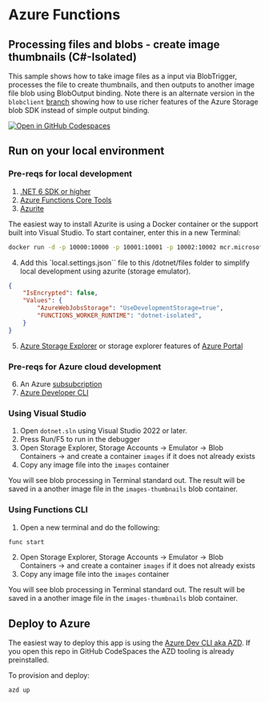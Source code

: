 # Azure Functions
## Processing files and blobs - create image thumbnails (C#-Isolated)

This sample shows how to take image files as a input via BlobTrigger, processes the file to create thumbnails, and then outputs to another image file blob using BlobOutput binding.  Note there is an alternate version in the `blobclient` [branch](https://github.com/paulyuk/functions/tree/blobclient/files/dotnet) showing how to use richer features of the Azure Storage blob SDK instead of simple output binding.  

[![Open in GitHub Codespaces](https://github.com/codespaces/badge.svg)](https://github.com/codespaces/new?hide_repo_select=true&ref=main&repo=575770869)

## Run on your local environment

### Pre-reqs for local development
1) [.NET 6 SDK or higher](https://dotnet.microsoft.com/en-us/download/dotnet/6.0)
2) [Azure Functions Core Tools](https://learn.microsoft.com/en-us/azure/azure-functions/functions-run-local?tabs=v4%2Cmacos%2Ccsharp%2Cportal%2Cbash#install-the-azure-functions-core-tools)
3) [Azurite](https://github.com/Azure/Azurite)

The easiest way to install Azurite is using a Docker container or the support built into Visual Studio.  To start container, enter this in a new Terminal:
```bash
docker run -d -p 10000:10000 -p 10001:10001 -p 10002:10002 mcr.microsoft.com/azure-storage/azurite
```

4) Add this `local.settings.json`` file to this /dotnet/files folder to simplify local development using azurite (storage emulator). 

```json
{
    "IsEncrypted": false,
    "Values": {
        "AzureWebJobsStorage": "UseDevelopmentStorage=true",
        "FUNCTIONS_WORKER_RUNTIME": "dotnet-isolated",
    }
}
```
5) [Azure Storage Explorer](https://azure.microsoft.com/en-us/products/storage/storage-explorer/) or storage explorer features of [Azure Portal](https://portal.azure.com)

### Pre-reqs for Azure cloud development
6) An Azure [subsubcription](https://azure.microsoft.com/en-us/free)
7) [Azure Developer CLI](https://learn.microsoft.com/en-us/azure/developer/azure-developer-cli/get-started?tabs=localinstall&pivots=programming-language-csharp)


### Using Visual Studio
1) Open `dotnet.sln` using Visual Studio 2022 or later.
2) Press Run/F5 to run in the debugger
3) Open Storage Explorer, Storage Accounts -> Emulator -> Blob Containers -> and create a container `images` if it does not already exists
4) Copy any image file into the `images` container

You will see blob processing in Terminal standard out.  The result will be saved in a another image file in the `images-thumbnails` blob container.

### Using Functions CLI
1) Open a new terminal and do the following:

```bash
func start
```
2) Open Storage Explorer, Storage Accounts -> Emulator -> Blob Containers -> and create a container `images` if it does not already exists
3) Copy any image file into the `images` container

You will see blob processing in Terminal standard out.  The result will be saved in a another image file in the `images-thumbnails` blob container.

## Deploy to Azure

The easiest way to deploy this app is using the [Azure Dev CLI aka AZD](https://aka.ms/azd).  If you open this repo in GitHub CodeSpaces the AZD tooling is already preinstalled.

To provision and deploy:
```bash
azd up
```
